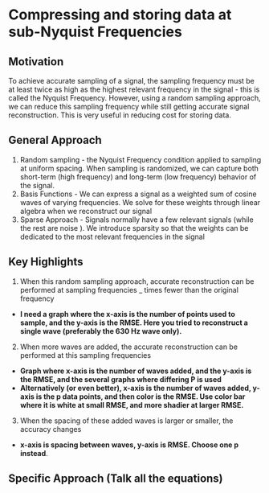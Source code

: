 # Compressing and storing data at sub-Nyquist Frequencies

## Motivation 
To achieve accurate sampling of a signal, the sampling frequency must be at least twice as high as the highest relevant frequency in the signal - this is called the Nyquist Frequency. However, using a random sampling approach, we can reduce this sampling frequency while still getting accurate signal reconstruction. This is very useful in reducing cost for storing data.

## General Approach
1. Random sampling - the Nyquist Frequency condition applied to sampling at uniform spacing. When sampling is randomized, we can capture both short-term \(high frequency\) and long-term \(low frequency\) behavior of the signal. 
2. Basis Functions - We can express a signal as a weighted sum of cosine waves of varying frequencies. We solve for these weights through linear algebra when we reconstruct our signal 
3. Sparse Approach - Signals normally have a few relevant signals \(while the rest are noise \). We introduce sparsity so that the weights can be dedicated to the most relevant frequencies in the signal 

## Key Highlights 

1. When this random sampling approach, accurate reconstruction can be performed at sampling frequencies \_ times fewer than the original frequency 
- **I need a graph where the x-axis is the number of points used to sample, and the y-axis is the RMSE. Here you tried to reconstruct a single wave (preferably the 630 Hz wave only).**

2. When more waves are added, the accurate reconstruction can be performed at this sampling frequencies 
- **Graph where x-axis is the number of waves added, and the y-axis is the RMSE, and the several graphs where differing P is used**
- **Alternatively \(or even better\), x-axis is the number of waves added, y-axis is the p data points, and then color is the RMSE. Use color bar where it is white at small RMSE, and more shadier at larger RMSE.**

3. When the spacing of these added waves is larger or smaller, the accuracy changes 
- **x-axis is spacing between waves, y-axis is RMSE. Choose one p instead**.  

## Specific Approach (Talk all the equations)





